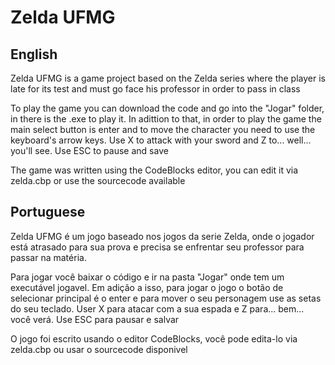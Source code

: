 # Zelda UFMG
## English
Zelda UFMG is a game project based on the Zelda series where the player is late for its test and must go face his professor in order to pass in class

To play the game you can download the code and go into the "Jogar" folder, in there is the .exe to play it. In adittion to that, in order to play the game the main select button is enter and to move the character you need to use the keyboard's arrow keys. Use X to attack with your sword and Z to... well... you'll see. Use ESC to pause and save

The game was written using the CodeBlocks editor, you can edit it via zelda.cbp or use the sourcecode available

## Portuguese
Zelda UFMG é um jogo baseado nos jogos da serie Zelda, onde o jogador está atrasado para sua prova e precisa se enfrentar seu professor para passar na matéria.

Para jogar você baixar o código e ir na pasta "Jogar" onde tem um executável jogavel. Em adição a isso, para jogar o jogo o botão de selecionar principal é o enter e para mover o seu personagem use as setas do seu teclado. User X para atacar com a sua espada e Z para... bem... você verá. Use ESC para pausar e salvar

O jogo foi escrito usando o editor CodeBlocks, você pode edita-lo via zelda.cbp ou usar o sourcecode disponivel
